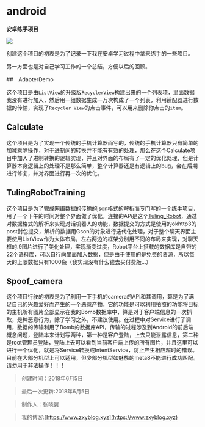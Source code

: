 # android
**安卓练手项目**

<img src ="https://ss1.bdstatic.com/70cFuXSh_Q1YnxGkpoWK1HF6hhy/it/u=319776870,3039074219&fm=27&gp=0.jpg">

创建这个项目的初衷是为了记录一下我在安卓学习过程中拿来练手的一些项目。

另一方面也是对自己学习工作的一个总结，方便以后的回顾。


##　AdapterDemo

这个项目是由`ListView`的升级版`RecyclerView`构建出来的一个列表项，里面数据我没有进行加入，然后用一组数据生成一万次构成了一个列表，利用适配器进行数据的传输，实现了`Recycler View`的点击事件，可以用来删除你点击的`item`。


##  Calculate

这个项目是为了实现一个传统的手机计算器而写的，传统的手机计算器只有简单的加减乘除操作，对于进制间的转换并不能有有效的处理，那么在这个Calculate项目中加入了进制转换的逻辑实现，并且对界面的布局有了一定的优化处理，但是计算器本身逻辑上的处理不是那么简单，整个计算器还是有逻辑上的bug，会在后期进行修复，并对界面进行再一次的优化。

## TulingRobotTraining

这个项目是为了完成网络数据的传输的json格式的解析而专门写的一个练手项目，用了一个下午的时间对整个界面做了优化，连接的APi是这个[Tuling_Robot](http://www.tuling123.com)，通过对数据格式的解析来实现对话机器人的功能，数据提交的方式是使用的okhttp3的post封包提交，解析的数据用Gson的对象进行迭代化处理，对于整个聊天界面主要使用ListView作为大体布局，左右两边的框架分别用不同的布局来实现，对聊天框的.9图片进行了美化处理，实现渐变过度，Robot平台上搭载的数据库是自带的22个语料库，可以自行向里面加入数据，但是由于使用的是免费的资源，所以每天的上限数据只有1000条（我实现没有什么钱去买付费版...）


## Spoof_camera

这个项目行驶的初衷是为了利用一下手机的camera的API和其调用，算是为了满足自己的兴趣爱好而产生的一个恶意产物，它的功能是可以利用拍照的功能将目标的主机所有图片全部显示在我的Bomb数据库中，算是对于客户端信息的一次抓取，是种恶意行为，除了学习之外，不建议使用。在过程中对Service进行了调用，数据的传输利用了Bomb的数据库API，传输的过程涉及到Android的前后端概念问题，登陆本来计划写两种，第一种是客户登陆，上去只能泄露信息，第二种是root管理员登陆，登陆上去可以看到当前客户端上传的所有图片，并且这里可以进行一个优化，就是将Service转换成IntentService，防止产生相应超时的错误。目前在大部分机型上可以适用，但少部分机型如魅族的meta8不能进行成功匹配。
请勿用于非法操作！！！

> 创建时间：2018年6月5日

> 最后一次更新:2018年6月5日

> 制作人：张晓翼

> 我的博客:[https://www.zxyblog.xyz](https://www.zxyblog.xyz)